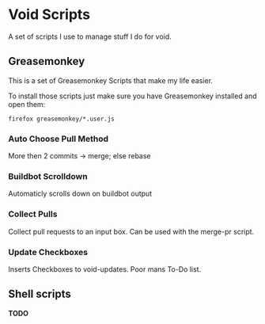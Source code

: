 Void Scripts
============

A set of scripts I use to manage stuff I do for void.

## Greasemonkey

This is a set of Greasemonkey Scripts that make my life easier.

To install those scripts just make sure you have Greasemonkey installed and open them:

```
firefox greasemonkey/*.user.js
```

### Auto Choose Pull Method

More then 2 commits -> merge; else rebase

### Buildbot Scrolldown

Automaticly scrolls down on buildbot output

### Collect Pulls

Collect pull requests to an input box. Can be used with the merge-pr script.

### Update Checkboxes

Inserts Checkboxes to void-updates. Poor mans To-Do list.

## Shell scripts

**TODO**
